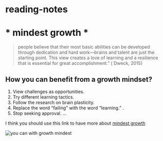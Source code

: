 # reading-notes
# * mindest growth *

> people believe that their most basic abilities can be developed through dedication and hard work—brains and talent are just the starting point. This view creates a love of learning and a resilience that is essential for great accomplishment.” ( Dweck, 2015)
 
##  How you can benefit from a growth mindset?
1. View challenges as opportunities.
2. Try different learning tactics. 
3. Follow the research on brain plasticity.
4. Replace the word “failing” with the word “learning.” .
5. Stop seeking approval. ...

I think you should use this link to have more about [mindest growth](https://www.mindsetworks.com/science/)

![you can with growth mindest](https://encrypted-tbn0.gstatic.com/images?q=tbn:ANd9GcQJQJtdmEJCl1cEWBrTryAp90EafpJDNMfr_w&usqp=CAU)

